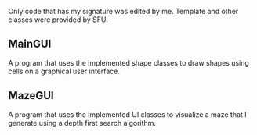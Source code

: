 Only code that has my signature was edited by me. Template and other classes were provided by SFU.

## MainGUI

A program that uses the implemented shape classes to draw shapes using cells on a graphical user interface.

## MazeGUI

A program that uses the implemented UI classes to visualize a maze that I generate using a depth first search algorithm.


